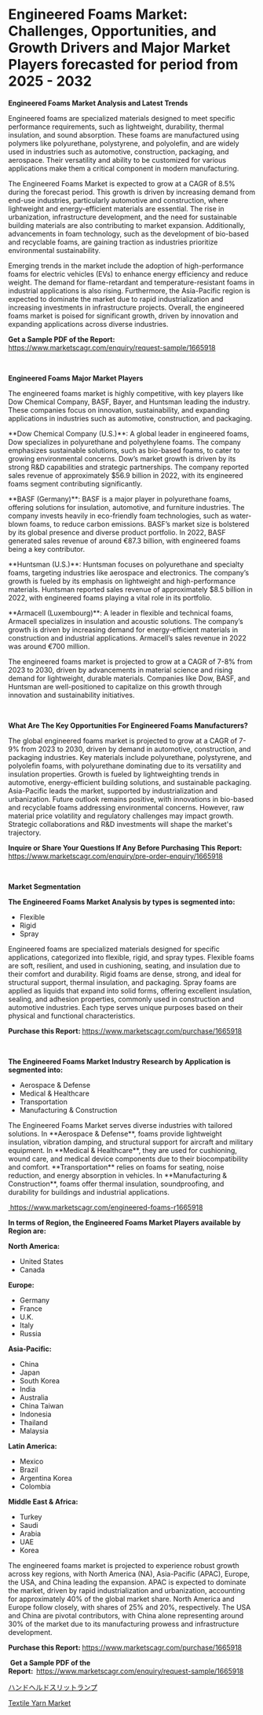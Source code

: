 <p><h1>Engineered Foams Market: Challenges, Opportunities, and Growth Drivers and Major Market Players forecasted for period from 2025 - 2032</h1></p><p><strong>Engineered Foams Market Analysis and Latest Trends</strong></p>
<p><p>Engineered foams are specialized materials designed to meet specific performance requirements, such as lightweight, durability, thermal insulation, and sound absorption. These foams are manufactured using polymers like polyurethane, polystyrene, and polyolefin, and are widely used in industries such as automotive, construction, packaging, and aerospace. Their versatility and ability to be customized for various applications make them a critical component in modern manufacturing.</p><p>The Engineered Foams Market is expected to grow at a CAGR of 8.5% during the forecast period. This growth is driven by increasing demand from end-use industries, particularly automotive and construction, where lightweight and energy-efficient materials are essential. The rise in urbanization, infrastructure development, and the need for sustainable building materials are also contributing to market expansion. Additionally, advancements in foam technology, such as the development of bio-based and recyclable foams, are gaining traction as industries prioritize environmental sustainability.</p><p>Emerging trends in the market include the adoption of high-performance foams for electric vehicles (EVs) to enhance energy efficiency and reduce weight. The demand for flame-retardant and temperature-resistant foams in industrial applications is also rising. Furthermore, the Asia-Pacific region is expected to dominate the market due to rapid industrialization and increasing investments in infrastructure projects. Overall, the engineered foams market is poised for significant growth, driven by innovation and expanding applications across diverse industries.</p></p>
<p><strong>Get a Sample PDF of the Report:&nbsp;</strong> <a href="https://www.marketscagr.com/enquiry/request-sample/1665918?utm_campaign=1889&utm_medium=2&utm_source=Github&utm_content=ia&utm_term=26012025&utm_id=engineered-foams">https://www.marketscagr.com/enquiry/request-sample/1665918</a></p>
<p>&nbsp;</p>
<p><strong>Engineered Foams Major Market Players</strong></p>
<p><p>The engineered foams market is highly competitive, with key players like Dow Chemical Company, BASF, Bayer, and Huntsman leading the industry. These companies focus on innovation, sustainability, and expanding applications in industries such as automotive, construction, and packaging.</p><p>**Dow Chemical Company (U.S.)**: A global leader in engineered foams, Dow specializes in polyurethane and polyethylene foams. The company emphasizes sustainable solutions, such as bio-based foams, to cater to growing environmental concerns. Dow’s market growth is driven by its strong R&D capabilities and strategic partnerships. The company reported sales revenue of approximately $56.9 billion in 2022, with its engineered foams segment contributing significantly.</p><p>**BASF (Germany)**: BASF is a major player in polyurethane foams, offering solutions for insulation, automotive, and furniture industries. The company invests heavily in eco-friendly foam technologies, such as water-blown foams, to reduce carbon emissions. BASF’s market size is bolstered by its global presence and diverse product portfolio. In 2022, BASF generated sales revenue of around €87.3 billion, with engineered foams being a key contributor.</p><p>**Huntsman (U.S.)**: Huntsman focuses on polyurethane and specialty foams, targeting industries like aerospace and electronics. The company’s growth is fueled by its emphasis on lightweight and high-performance materials. Huntsman reported sales revenue of approximately $8.5 billion in 2022, with engineered foams playing a vital role in its portfolio.</p><p>**Armacell (Luxembourg)**: A leader in flexible and technical foams, Armacell specializes in insulation and acoustic solutions. The company’s growth is driven by increasing demand for energy-efficient materials in construction and industrial applications. Armacell’s sales revenue in 2022 was around €700 million.</p><p>The engineered foams market is projected to grow at a CAGR of 7-8% from 2023 to 2030, driven by advancements in material science and rising demand for lightweight, durable materials. Companies like Dow, BASF, and Huntsman are well-positioned to capitalize on this growth through innovation and sustainability initiatives.</p></p>
<p>&nbsp;</p>
<p><strong>What Are The Key Opportunities For Engineered Foams Manufacturers?</strong></p>
<p><p>The global engineered foams market is projected to grow at a CAGR of 7-9% from 2023 to 2030, driven by demand in automotive, construction, and packaging industries. Key materials include polyurethane, polystyrene, and polyolefin foams, with polyurethane dominating due to its versatility and insulation properties. Growth is fueled by lightweighting trends in automotive, energy-efficient building solutions, and sustainable packaging. Asia-Pacific leads the market, supported by industrialization and urbanization. Future outlook remains positive, with innovations in bio-based and recyclable foams addressing environmental concerns. However, raw material price volatility and regulatory challenges may impact growth. Strategic collaborations and R&D investments will shape the market's trajectory.</p></p>
<p><strong>Inquire or Share Your Questions If Any Before Purchasing This Report:</strong> <a href="https://www.marketscagr.com/enquiry/pre-order-enquiry/1665918?utm_campaign=1889&utm_medium=2&utm_source=Github&utm_content=ia&utm_term=26012025&utm_id=engineered-foams">https://www.marketscagr.com/enquiry/pre-order-enquiry/1665918</a></p>
<p>&nbsp;</p>
<p><strong>Market Segmentation</strong></p>
<p><strong>The Engineered Foams Market Analysis by types is segmented into:</strong></p>
<p><ul><li>Flexible</li><li>Rigid</li><li>Spray</li></ul></p>
<p><p>Engineered foams are specialized materials designed for specific applications, categorized into flexible, rigid, and spray types. Flexible foams are soft, resilient, and used in cushioning, seating, and insulation due to their comfort and durability. Rigid foams are dense, strong, and ideal for structural support, thermal insulation, and packaging. Spray foams are applied as liquids that expand into solid forms, offering excellent insulation, sealing, and adhesion properties, commonly used in construction and automotive industries. Each type serves unique purposes based on their physical and functional characteristics.</p></p>
<p><strong>Purchase this Report:&nbsp;</strong><a href="https://www.marketscagr.com/purchase/1665918?utm_campaign=1889&utm_medium=2&utm_source=Github&utm_content=ia&utm_term=26012025&utm_id=engineered-foams">https://www.marketscagr.com/purchase/1665918</a></p>
<p>&nbsp;</p>
<p><strong>The Engineered Foams Market Industry Research by Application is segmented into:</strong></p>
<p><ul><li>Aerospace & Defense</li><li>Medical & Healthcare</li><li>Transportation</li><li>Manufacturing & Construction</li></ul></p>
<p><p>The Engineered Foams Market serves diverse industries with tailored solutions. In **Aerospace & Defense**, foams provide lightweight insulation, vibration damping, and structural support for aircraft and military equipment. In **Medical & Healthcare**, they are used for cushioning, wound care, and medical device components due to their biocompatibility and comfort. **Transportation** relies on foams for seating, noise reduction, and energy absorption in vehicles. In **Manufacturing & Construction**, foams offer thermal insulation, soundproofing, and durability for buildings and industrial applications.</p></p>
<p><a href="https://www.marketscagr.com/engineered-foams-r1665918?utm_campaign=1889&utm_medium=2&utm_source=Github&utm_content=ia&utm_term=26012025&utm_id=engineered-foams">&nbsp;https://www.marketscagr.com/engineered-foams-r1665918</a></p>
<p><strong>In terms of Region, the Engineered Foams Market Players available by Region are:</strong></p>
<p>
    <p> <strong> North America: </strong>
        <ul>
            <li>United States</li>
            <li>Canada</li>
        </ul>
        </p> 
    <p> <strong> Europe: </strong>
        <ul>
            <li>Germany</li>
            <li>France</li>
            <li>U.K.</li>
            <li>Italy</li>
            <li>Russia</li>
        </ul>
        </p> 
    <p> <strong> Asia-Pacific: </strong>
        <ul>
            <li>China</li>
            <li>Japan</li>
            <li>South Korea</li>
            <li>India</li>
            <li>Australia</li>
            <li>China Taiwan</li>
            <li>Indonesia</li>
            <li>Thailand</li>
            <li>Malaysia</li>
        </ul>
        </p> 
    <p> <strong> Latin America: </strong>
        <ul>
            <li>Mexico</li>
            <li>Brazil</li>
            <li>Argentina Korea</li>
            <li>Colombia</li>
        </ul>
        </p> 
    <p> <strong> Middle East & Africa: </strong>
        <ul>
            <li>Turkey</li>
            <li>Saudi</li>
            <li>Arabia</li>
            <li>UAE</li>
            <li>Korea</li>
        </ul>
    </p>
    </p>
<p><p>The engineered foams market is projected to experience robust growth across key regions, with North America (NA), Asia-Pacific (APAC), Europe, the USA, and China leading the expansion. APAC is expected to dominate the market, driven by rapid industrialization and urbanization, accounting for approximately 40% of the global market share. North America and Europe follow closely, with shares of 25% and 20%, respectively. The USA and China are pivotal contributors, with China alone representing around 30% of the market due to its manufacturing prowess and infrastructure development.</p></p>
<p><strong>Purchase this Report: </strong><a href="https://www.marketscagr.com/purchase/1665918?utm_campaign=1889&utm_medium=2&utm_source=Github&utm_content=ia&utm_term=26012025&utm_id=engineered-foams">https://www.marketscagr.com/purchase/1665918</a></p>
<p>&nbsp;<strong>Get a Sample PDF of the Report:&nbsp;&nbsp;</strong><a href="https://www.marketscagr.com/enquiry/request-sample/1665918?utm_campaign=1889&utm_medium=2&utm_source=Github&utm_content=ia&utm_term=26012025&utm_id=engineered-foams">https://www.marketscagr.com/enquiry/request-sample/1665918</a></p>
<p><strong></strong></p>
<p><p><a href="https://github.com/lababdou/Market-Research-Report-List-6/blob/main/109891833671.md?utm_campaign=1889&utm_medium=2&utm_source=Github&utm_content=ia&utm_term=26012025&utm_id=engineered-foams">ハンドヘルドスリットランプ</a></p><p><a href="https://github.com/prosalinda88/Market-Research-Report-List-7/blob/main/textile-yarn-market.md?utm_campaign=1889&utm_medium=2&utm_source=Github&utm_content=ia&utm_term=26012025&utm_id=engineered-foams">Textile Yarn Market</a></p></p>